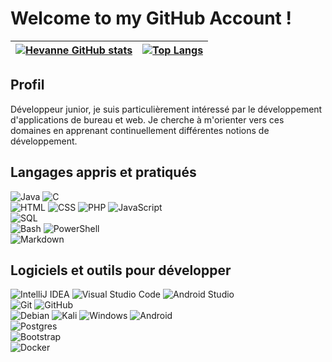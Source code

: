 # Welcome to my GitHub Account !

| [![Hevanne GitHub stats](https://github-readme-stats.vercel.app/api?username=hevanne&show_icons=true&theme=radical)](https://github.com/anuraghazra/github-readme-stats) | [![Top Langs](https://github-readme-stats.vercel.app/api/top-langs/?username=hevanne&langs_count=5&theme=radical)](https://github.com/anuraghazra/github-readme-stats) |
| --- | --- |

## Profil

Développeur junior, je suis particulièrement intéressé par le développement d'applications de bureau et web. Je cherche à m'orienter vers ces domaines en apprenant continuellement différentes notions de développement.

## Langages appris et pratiqués

![Java](https://img.shields.io/badge/java-%23ED8B00.svg?style=for-the-badge&logo=openjdk&logoColor=white)
![C](https://img.shields.io/badge/c-%2300599C.svg?style=for-the-badge&logo=c&logoColor=white)  
![HTML](https://img.shields.io/badge/html-%23E34F26.svg?style=for-the-badge&logo=html5&logoColor=white)
![CSS](https://img.shields.io/badge/css-%231572B6.svg?style=for-the-badge&logo=css3&logoColor=white)
![PHP](https://img.shields.io/badge/php-%23777BB4.svg?style=for-the-badge&logo=php&logoColor=white)
![JavaScript](https://img.shields.io/badge/javascript-%23F7DF1E.svg?style=for-the-badge&logo=javascript&logoColor=black)  
![SQL](https://img.shields.io/badge/sql-%2300f.svg?style=for-the-badge&logo=sqlite&logoColor=white)  
![Bash](https://img.shields.io/badge/bash-%23121011.svg?style=for-the-badge&logo=gnu-bash&logoColor=white)
![PowerShell](https://img.shields.io/badge/PowerShell-%235391FE.svg?style=for-the-badge&logo=powershell&logoColor=white)  
![Markdown](https://img.shields.io/badge/markdown-%23000000.svg?style=for-the-badge&logo=markdown&logoColor=white)

## Logiciels et outils pour développer

![IntelliJ IDEA](https://img.shields.io/badge/IntelliJ%20IDEA-%23000000.svg?style=for-the-badge&logo=intellij-idea&logoColor=white)
![Visual Studio Code](https://img.shields.io/badge/Visual%20Studio%20Code-%23007ACC.svg?style=for-the-badge&logo=visual-studio-code&logoColor=white)
![Android Studio](https://img.shields.io/badge/Android%20Studio-%233DDC84.svg?style=for-the-badge&logo=android-studio&logoColor=white)  
![Git](https://img.shields.io/badge/Git-%23F05032.svg?style=for-the-badge&logo=git&logoColor=white)
![GitHub](https://img.shields.io/badge/GitHub-%23121011.svg?style=for-the-badge&logo=github&logoColor=white)  
![Debian](https://img.shields.io/badge/Debian-D70A53?style=for-the-badge&logo=debian&logoColor=white)
![Kali](https://img.shields.io/badge/Kali-268BEE?style=for-the-badge&logo=kalilinux&logoColor=white)
![Windows](https://img.shields.io/badge/Windows-%230078D6.svg?style=for-the-badge&logo=windows&logoColor=white)
![Android](https://img.shields.io/badge/Android-3DDC84?style=for-the-badge&logo=android&logoColor=white)  
![Postgres](https://img.shields.io/badge/postgres-%23316192.svg?style=for-the-badge&logo=postgresql&logoColor=white)  
![Bootstrap](https://img.shields.io/badge/bootstrap-%238511FA.svg?style=for-the-badge&logo=bootstrap&logoColor=white)  
![Docker](https://img.shields.io/badge/docker-%230db7ed.svg?style=for-the-badge&logo=docker&logoColor=white)


<!--
**hevanne/hevanne** is a ✨ _special_ ✨ repository because its `README.md` (this file) appears on your GitHub profile.


Affichable quand des projets seront postés (perte des stats avec changement de nom)

Here are some ideas to get you started:

- 🔭 I’m currently working on ...
- 🌱 I’m currently learning ...
- 👯 I’m looking to collaborate on ...
- 🤔 I’m looking for help with ...
- 💬 Ask me about ...
- 📫 How to reach me: ...
- 😄 Pronouns: ...
- ⚡ Fun fact: ...
-->
